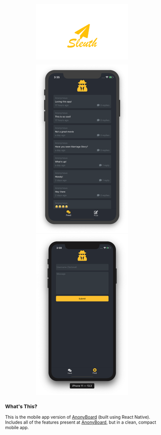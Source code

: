 <p align="center">
  <img src="./images/SleuthLogo.png" width="300"/>
</p>

<p align="center">
  <img src="./images/feed.png" width="300" />
  <img src="./images/post.png" width="300" /> 
</p>

### What's This?

This is the mobile app version of <a href="https://anon.logamos.pw">AnonyBoard</a> (built using React Native). Includes all of the features present at <a href="https://anon.logamos.pw">AnonyBoard</a>, but in a clean, compact mobile app.
